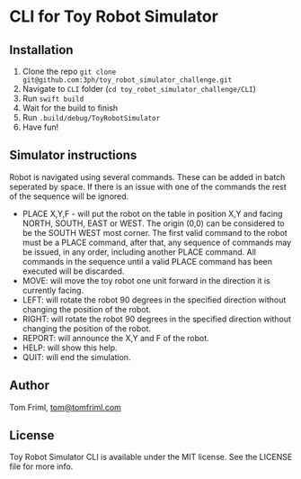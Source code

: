 # CLI for Toy Robot Simulator

## Installation

1. Clone the repo `git clone git@github.com:3ph/toy_robot_simulator_challenge.git`
2. Navigate to `CLI` folder (`cd toy_robot_simulator_challenge/CLI`)
3. Run `swift build`
4. Wait for the build to finish
5. Run `.build/debug/ToyRobotSimulator`
6. Have fun!

## Simulator instructions

Robot is navigated using several commands. These can be added in batch seperated by space. If there is an issue with one of the commands the rest of the sequence will be ignored.

* PLACE X,Y,F - will put the robot on the table in position X,Y and facing NORTH, SOUTH, EAST or WEST. The origin (0,0) can be considered to be the SOUTH WEST most corner. The first valid command to the robot must be a PLACE command, after that, any sequence of commands may be issued, in any order, including another PLACE command. All commands in the sequence until a valid PLACE command has been executed will be discarded.
* MOVE: will move the toy robot one unit forward in the direction it is currently facing.
* LEFT: will rotate the robot 90 degrees in the specified direction without changing the position of the robot.
* RIGHT: will rotate the robot 90 degrees in the specified direction without changing the position of the robot.
* REPORT: will announce the X,Y and F of the robot.
* HELP: will show this help.
* QUIT: will end the simulation.

## Author

Tom Friml, tom@tomfriml.com

## License

Toy Robot Simulator CLI is available under the MIT license. See the LICENSE file for more info.
